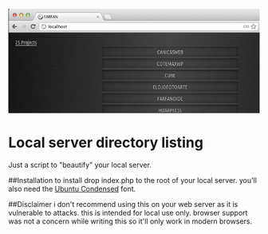 ![localhost](https://github.com/farfanoide/localhost/raw/master/screenshot.png)

# Local server directory listing

Just a script to "beautify" your local server.

##Installation
to install drop index.php to the root of your local server.
you'll also need the [Ubuntu Condensed](http://font.ubuntu.com/) font.

##Disclaimer
i don't recommend using this on your web server as it is vulnerable to attacks. this is intended for local use only.
browser support was not a concern while writing this so it'll only work in modern browsers.